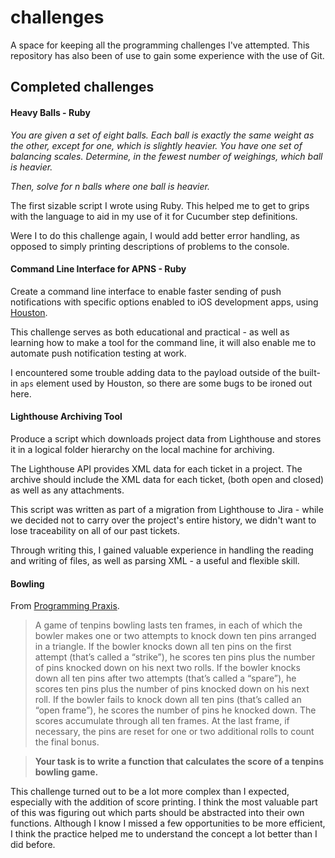 # challenges

A space for keeping all the programming challenges I've attempted. This repository has also been of use to gain some experience with the use of Git.

## Completed challenges

#### Heavy Balls - Ruby

*You are given a set of eight balls. Each ball is exactly the same weight as the other, except for one, which is slightly heavier. You have one set of balancing scales. Determine, in the fewest number of weighings, which ball is heavier.*

*Then, solve for n balls where one ball is heavier.*

The first sizable script I wrote using Ruby. This helped me to get to grips with the language to aid in my use of it for Cucumber step definitions.

Were I to do this challenge again, I would add better error handling, as opposed to simply printing descriptions of problems to the console.

#### Command Line Interface for APNS - Ruby

Create a command line interface to enable faster sending of push notifications with specific options enabled to iOS development apps, using [Houston](https://github.com/nomad/houston/).

This challenge serves as both educational and practical - as well as learning how to make a tool for the command line, it will also enable me to automate push notification testing at work.

I encountered some trouble adding data to the payload outside of the built-in `aps` element used by Houston, so there are some bugs to be ironed out here.

#### Lighthouse Archiving Tool

Produce a script which downloads project data from Lighthouse and stores it in a logical folder hierarchy on the local machine for archiving.

The Lighthouse API provides XML data for each ticket in a project. The archive should include the XML data for each ticket, (both open and closed) as well as any attachments.

This script was written as part of a migration from Lighthouse to Jira - while we decided not to carry over the project's entire history, we didn't want to lose traceability on all of our past tickets.

Through writing this, I gained valuable experience in handling the reading and writing of files, as well as parsing XML - a useful and flexible skill.

#### Bowling

From [Programming Praxis](http://programmingpraxis.com/2009/08/11/uncle-bobs-bowling-game-kata/).

> A game of tenpins bowling lasts ten frames, in each of which the bowler makes one or two attempts to knock down ten pins arranged in a triangle. If the bowler knocks down all ten pins on the first attempt (that’s called a “strike”), he scores ten pins plus the number of pins knocked down on his next two rolls. If the bowler knocks down all ten pins after two attempts (that’s called a “spare”), he scores ten pins plus the number of pins knocked down on his next roll. If the bowler fails to knock down all ten pins (that’s called an “open frame”), he scores the number of pins he knocked down. The scores accumulate through all ten frames. At the last frame, if necessary, the pins are reset for one or two additional rolls to count the final bonus.

> **Your task is to write a function that calculates the score of a tenpins bowling game.**

This challenge turned out to be a lot more complex than I expected, especially with the addition of score printing. I think the most valuable part of this was figuring out which parts should be abstracted into their own functions. Although I know I missed a few opportunities to be more efficient, I think the practice helped me to understand the concept a lot better than I did before.